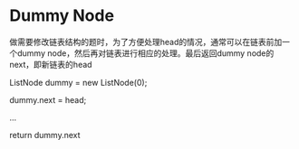 # Dummy Node

做需要修改链表结构的题时，为了方便处理head的情况，通常可以在链表前加一个dummy node，然后再对链表进行相应的处理。最后返回dummy node的next，即新链表的head

ListNode dummy = new ListNode\(0\);

dummy.next = head;

...

return dummy.next

